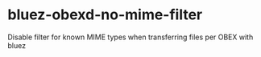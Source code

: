 # bluez-obexd-no-mime-filter
Disable filter for known MIME types when transferring files per OBEX with bluez
